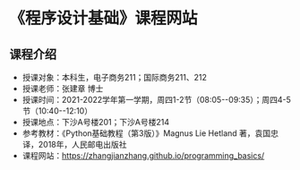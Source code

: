 # 《程序设计基础》课程网站


##  课程介绍

- 授课对象：本科生，电子商务211；国际商务211、212
- 授课老师：张建章 博士
- 授课时间：2021-2022学年第一学期，周四1-2节（08:05--09:35）；周四4-5节（10:40--12:10）
- 授课地点：下沙A号楼201；下沙A号楼214
- 参考教材：《Python基础教程（第3版）》Magnus Lie Hetland 著，袁国忠 译，2018年，人民邮电出版社
- 课程网站：https://zhangjianzhang.github.io/programming_basics/
